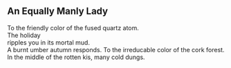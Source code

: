 An Equally Manly Lady
---------------------
To the friendly color of the fused quartz atom.  
The holiday  
ripples you in its mortal mud.  
A burnt umber autumn responds. To the irreducable color of the cork forest.  
In the middle of the rotten kis, many cold dungs.  
